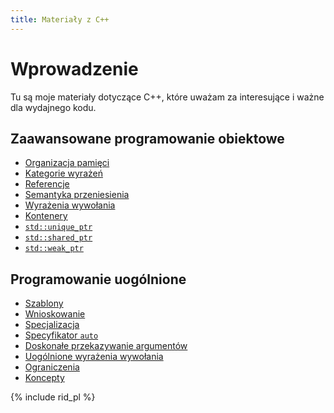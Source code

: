 ```yaml
---
title: Materiały z C++
---
```


# Wprowadzenie

Tu są moje materiały dotyczące C++, które uważam za interesujące i
ważne dla wydajnego kodu.

## Zaawansowane programowanie obiektowe

* [Organizacja pamięci](memory/pl)
* [Kategorie wyrażeń](categories/pl)
* [Referencje](references/pl)
* [Semantyka przeniesienia](move/pl)
* [Wyrażenia wywołania](callable/pl)
* [Kontenery](containers/pl)
* [`std::unique_ptr`](unique_ptr/pl)
* [`std::shared_ptr`](shared_ptr/pl)
* [`std::weak_ptr`](weak_ptr/pl)

## Programowanie uogólnione

* [Szablony](templates/pl)
* [Wnioskowanie](deduction/pl)
* [Specjalizacja](specialization/pl)
* [Specyfikator `auto`](auto/pl)
* [Doskonałe przekazywanie argumentów](forwarding/pl)
* [Uogólnione wyrażenia wywołania](callable2/pl)
* [Ograniczenia](constraints/pl)
* [Koncepty](concepts/pl)

{% include rid_pl %}

